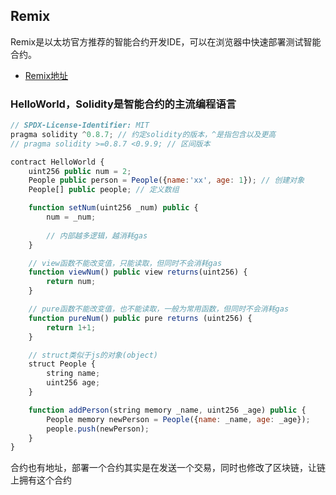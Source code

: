 ## Remix

Remix是以太坊官方推荐的智能合约开发IDE，可以在浏览器中快速部署测试智能合约。

- [Remix地址](https://remix.ethereum.org)

### HelloWorld，Solidity是智能合约的主流编程语言

```js
// SPDX-License-Identifier: MIT
pragma solidity ^0.8.7; // 约定solidity的版本，^是指包含以及更高
// pragma solidity >=0.8.7 <0.9.9; // 区间版本

contract HelloWorld {
    uint256 public num = 2;
    People public person = People({name:'xx', age: 1}); // 创建对象
    People[] public people; // 定义数组

    function setNum(uint256 _num) public {
        num = _num;
    
        // 内部越多逻辑，越消耗gas
    }

    // view函数不能改变值，只能读取，但同时不会消耗gas
    function viewNum() public view returns(uint256) {
        return num;
    }

    // pure函数不能改变值，也不能读取，一般为常用函数，但同时不会消耗gas
    function pureNum() public pure returns (uint256) {
        return 1+1;
    }

    // struct类似于js的对象(object)
    struct People {
        string name;
        uint256 age;
    }

    function addPerson(string memory _name, uint256 _age) public {
        People memory newPerson = People({name: _name, age: _age});
        people.push(newPerson);
    }
}
```

合约也有地址，部署一个合约其实是在发送一个交易，同时也修改了区块链，让链上拥有这个合约